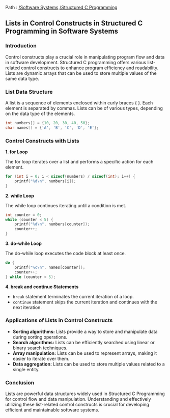 Path : [/Software Systems](../../index.md) [/Structured C Programming](../index.md)
## Lists in Control Constructs in Structured C Programming in Software Systems

### Introduction

Control constructs play a crucial role in manipulating program flow and data in software development. Structured C programming offers various list-related control constructs to enhance program efficiency and readability. Lists are dynamic arrays that can be used to store multiple values of the same data type. 

### List Data Structure

A list is a sequence of elements enclosed within curly braces { }. Each element is separated by commas. Lists can be of various types, depending on the data type of the elements. 

```c
int numbers[] = {10, 20, 30, 40, 50};
char names[] = {'A', 'B', 'C', 'D', 'E'};
```

### Control Constructs with Lists

**1. for Loop**

The for loop iterates over a list and performs a specific action for each element.

```c
for (int i = 0; i < sizeof(numbers) / sizeof(int); i++) {
    printf("%d\n", numbers[i]);
}
```

**2. while Loop**

The while loop continues iterating until a condition is met.

```c
int counter = 0;
while (counter < 5) {
    printf("%d\n", numbers[counter]);
    counter++;
}
```

**3. do-while Loop**

The do-while loop executes the code block at least once.

```c
do {
    printf("%c\n", names[counter]);
    counter++;
} while (counter < 5);
```

**4. break and continue Statements**

- `break` statement terminates the current iteration of a loop.
- `continue` statement skips the current iteration and continues with the next iteration.


### Applications of Lists in Control Constructs

- **Sorting algorithms:** Lists provide a way to store and manipulate data during sorting operations.
- **Search algorithms:** Lists can be efficiently searched using linear or binary search techniques.
- **Array manipulation:** Lists can be used to represent arrays, making it easier to iterate over them.
- **Data aggregation:** Lists can be used to store multiple values related to a single entity.


### Conclusion

Lists are powerful data structures widely used in Structured C Programming for control flow and data manipulation. Understanding and effectively utilizing these list-related control constructs is crucial for developing efficient and maintainable software systems.
